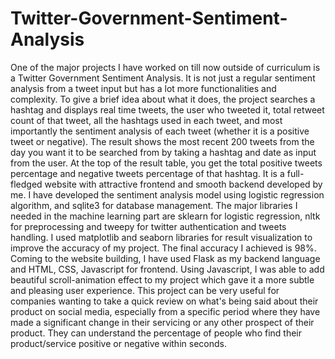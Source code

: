 # Twitter-Government-Sentiment-Analysis
One of the major projects I have worked on till now outside of curriculum is a Twitter Government Sentiment Analysis. It is not just a regular sentiment analysis from a tweet input but has a lot more functionalities and complexity.  To give a brief idea about what it does, the project searches a hashtag and displays real time tweets, the user who tweeted it, total retweet count of that tweet, all the hashtags used in each tweet, and most importantly the sentiment analysis of each tweet (whether it is a positive tweet or negative). The result shows the most recent 200 tweets from the day you want it to be searched from by taking a hashtag and date as input from the user. At the top of the result table, you get the total positive tweets percentage and negative tweets percentage of that hashtag. It is a full-fledged website with attractive frontend and smooth backend developed by me.  I have developed the sentiment analysis model using logistic regression algorithm, and sqlite3 for database management. The major libraries I needed in the machine learning part are sklearn for logistic regression, nltk for preprocessing and tweepy for twitter authentication and tweets handling. I used matplotlib and seaborn libraries for result visualization to improve the accuracy of my project. The final accuracy I achieved is 98%. Coming to the website building, I have used Flask as my backend language and HTML, CSS, Javascript for frontend. Using Javascript, I was able to add beautiful scroll-animation effect to my project which gave it a more subtle and pleasing user experience. This project can be very useful for companies wanting to take a quick review on what's being said about their product on social media, especially from a specific period where they have made a significant change in their servicing or any other prospect of their product. They can understand the percentage of people who find their product/service positive or negative within seconds. 
